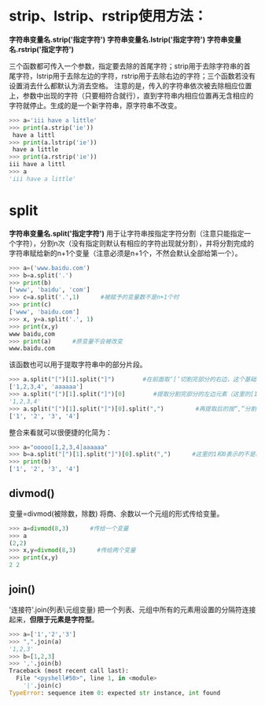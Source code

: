 # strip、lstrip、rstrip使用方法：
**字符串变量名.strip('指定字符')
字符串变量名.lstrip('指定字符')
字符串变量名.rstrip('指定字符')**

三个函数都可传入一个参数，指定要去除的首尾字符；strip用于去除字符串的首尾字符，lstrip用于去除左边的字符，rstrip用于去除右边的字符；三个函数若没有设置消去什么都默认为消去空格。
注意的是，传入的字符串依次被去除相应位置上，参数中出现的字符（只要相符合就行），直到字符串内相应位置再无含相应的字符就停止。生成的是一个新字符串，原字符串不改变。
``` python
>>> a='iii have a little'
>>> print(a.strip('ie'))     
 have a littl
>>> print(a.lstrip('ie'))
 have a little
>>> print(a.rstrip('ie'))     
iii have a littl
>>> a
'iii have a little'
```
# split
**字符串变量名.split('指定字符')**
用于让字符串按指定字符分割（注意只能指定一个字符），分割n次（没有指定则默认有相应的字符出现就分割），并将分割完成的字符串赋给新的n+1个变量（注意必须是n+1个，不然会默认全部给第一个）。
```python
>>> a=('www.baidu.com')
>>> b=a.split('.')
>>> print(b)
['www', 'baidu', 'com']
>>> c=a.split('.',1)      #被赋予的变量数不是n+1个时
>>> print(c)
['www', 'baidu.com']
>>> x, y=a.split('.', 1)
>>> print(x,y)
www baidu,com
>>> print(a)      #原变量不会被改变
www.baidu.com
```
该函数也可以用于提取字符串中的部分片段。
```python
>>> a.split("[")[1].split("]")        #在前面取‘[’切割完部分的右边，这个基础上以‘]’为标志再切割
['1,2,3,4', 'aaaaaa']
>>> a.split("[")[1].split("]")[0]        #提取分割完部分的左边元素（这里的[1]、[0]表示的是位置；或者说是第一个、第零个）
'1,2,3,4'
>>> a.split("[")[1].split("]")[0].split(",")         #再提取后的按“,”分割
['1', '2', '3', '4']
```
整合来看就可以很便捷的化简为：
```python
>>> a="ooooo[1,2,3,4]aaaaaa"
>>> b=a.split("[")[1].split("]")[0].split(",")      #这里的1和0表示的不是次数，而是位置：取符号位置的右/左
>>> print(b)
['1', '2', '3', '4']
```
## divmod()
变量=divmod(被除数，除数)
将商、余数以一个元组的形式传给变量。
```python
>>> a=divmod(8,3)      #传给一个变量
>>> a
(2,2)
>>> x,y=divmod(8,3)      #传给两个变量
>>> print(x,y)
2 2
```
## join()
 '连接符'.join(列表\元组变量)
把一个列表、元组中所有的元素用设置的分隔符连接起来，**但限于元素是字符型**。
```python
>>> a=['1','2','3']
>>> ",".join(a)
'1,2,3'
>>> b=[1,2,3]
>>> ','.join(b)
Traceback (most recent call last):
  File "<pyshell#50>", line 1, in <module>
    '|'.join(c)
TypeError: sequence item 0: expected str instance, int found
```